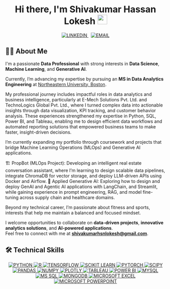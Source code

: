 <!-- HEADER -->
<h1 align="center">
  Hi there, I'm Shivakumar Hassan Lokesh 
  <img src="https://raw.githubusercontent.com/MartinHeinz/MartinHeinz/master/wave.gif" width="30px" />
</h1>

<!-- CONTACT BADGES -->
<p align="center">
  <a href="https://www.linkedin.com/in/shivakumar-hassan-lokesh-8b65ab365/" target="_blank">
    <img alt="LINKEDIN" src="https://img.shields.io/badge/LINKEDIN-0A66C2?style=for-the-badge&logo=linkedin&logoColor=white" />
  </a>
  &#8287;
  <a href="mailto:shivakumarhsnlokesh@gmail.com">
    <img alt="EMAIL" src="https://img.shields.io/badge/EMAIL-EA4335?style=for-the-badge&logo=gmail&logoColor=white" />
  </a>
</p>



## 🧑‍💻 About Me

I'm a passionate **Data Professional** with strong interests in **Data Science**, **Machine Learning**, and **Generative AI**.  

Currently, I’m advancing my expertise by pursuing an **MS in Data Analytics Engineering** at [Northeastern University, Boston](https://www.northeastern.edu/).  

My professional journey includes impactful roles in data analytics and business intelligence, particularly at E-Mech Solutions Pvt. Ltd. and TechnoLogics Global Pvt. Ltd., where I turned complex data into actionable insights through data visualization, KPI tracking, and customer behavior analysis. These experiences strengthened my expertise in Python, SQL, Power BI, and Tableau, enabling me to design efficient data workflows and automated reporting solutions that empowered business teams to make faster, insight-driven decisions. 

I’m currently expanding my portfolio through coursework and projects that bridge Machine Learning Operations (MLOps) and Generative AI applications.

🏗️ PropBot (MLOps Project): Developing an intelligent real estate conversation assistant, where I’m learning to design scalable data pipelines, integrate ChromaDB for vector storage, and deploy LLM-driven APIs using Docker and Airflow.
🤖 Applied Generative AI: Exploring how to design and deploy GenAI and Agentic AI applications with LangChain, and Streamlit, while gaining experience in prompt engineering, RAG, and model fine-tuning across supply chain and healthcare domains.

Beyond my technical career, I’m passionate about fitness and sports, interests that help me maintain a balanced and focused mindset.

I welcome opportunities to collaborate on **data-driven projects**, **innovative analytics solutions**, and **AI-powered applications**.  
Feel free to connect with me at **shivakumarhsnlokesh@gmail.com**.



## 🛠 Technical Skills
<p align="center">

  <!-- LANGUAGES & CORE -->
  <a href="https://www.python.org/" target="_blank">
    <img alt="PYTHON" src="https://img.shields.io/badge/PYTHON-3776AB?style=for-the-badge&logo=python&logoColor=white" />
  </a>
  <a href="https://www.r-project.org/" target="_blank">
    <img alt="R" src="https://img.shields.io/badge/R-276DC3?style=for-the-badge&logo=r&logoColor=white" />
  </a>



  <!-- ML / DS -->
  <a href="https://www.tensorflow.org/" target="_blank">
    <img alt="TENSORFLOW" src="https://img.shields.io/badge/TENSORFLOW-FF6F00?style=for-the-badge&logo=tensorflow&logoColor=white" />
  </a>
  <a href="https://scikit-learn.org/stable/" target="_blank">
    <img alt="SCIKIT LEARN" src="https://img.shields.io/badge/SCIKIT%20LEARN-F7931E?style=for-the-badge&logo=scikit-learn&logoColor=white" />
  </a>
  <a href="https://pytorch.org/" target="_blank">
    <img alt="PYTORCH" src="https://img.shields.io/badge/PYTORCH-EE4C2C?style=for-the-badge&logo=pytorch&logoColor=white" />
  </a>
  <a href="https://scipy.org/" target="_blank">
    <img alt="SCIPY" src="https://img.shields.io/badge/SCIPY-8CAAE6?style=for-the-badge&logo=scipy&logoColor=white" />
  </a>
  <a href="https://pandas.pydata.org/" target="_blank">
    <img alt="PANDAS" src="https://img.shields.io/badge/PANDAS-150458?style=for-the-badge&logo=pandas&logoColor=white" />
  </a>
  <a href="https://numpy.org/" target="_blank">
    <img alt="NUMPY" src="https://img.shields.io/badge/NUMPY-013243?style=for-the-badge&logo=numpy&logoColor=white" />
  </a>
  <a href="https://plotly.com/" target="_blank">
    <img alt="PLOTLY" src="https://img.shields.io/badge/PLOTLY-3F4F75?style=for-the-badge&logo=plotly&logoColor=white" />
  </a>



  <!-- VIZ / BI -->
  <a href="https://www.tableau.com/" target="_blank">
    <img alt="TABLEAU" src="https://img.shields.io/badge/TABLEAU-E97627?style=for-the-badge&logo=tableau&logoColor=white" />
  </a>
  <a href="https://powerbi.microsoft.com/" target="_blank">
    <img alt="POWER BI" src="https://img.shields.io/badge/POWER%20BI-F2C811?style=for-the-badge&logo=powerbi&logoColor=000000" />
  </a>

 

  <!-- DATABASES -->
  <a href="https://www.mysql.com/" target="_blank">
    <img alt="MYSQL" src="https://img.shields.io/badge/MYSQL-005C84?style=for-the-badge&logo=mysql&logoColor=white" />
  </a>
  <a href="https://www.microsoft.com/en-us/sql-server" target="_blank">
    <img alt="MS SQL" src="https://img.shields.io/badge/MS%20SQL%20SERVER-CC2927?style=for-the-badge&logo=microsoftsqlserver&logoColor=white" />
  </a>
  <a href="https://www.mongodb.com/" target="_blank">
    <img alt="MONGODB" src="https://img.shields.io/badge/MONGODB-47A248?style=for-the-badge&logo=mongodb&logoColor=white" />
  </a>

 

  <!-- PRODUCTIVITY -->
  <a href="https://www.microsoft.com/en-us/microsoft-365/excel" target="_blank">
    <img alt="MICROSOFT EXCEL" src="https://img.shields.io/badge/MICROSOFT%20EXCEL-217346?style=for-the-badge&logo=microsoftexcel&logoColor=white" />
  </a>
  <a href="https://www.microsoft.com/en-us/microsoft-365/powerpoint" target="_blank">
    <img alt="MICROSOFT POWERPOINT" src="https://img.shields.io/badge/MICROSOFT%20POWERPOINT-B7472A?style=for-the-badge&logo=microsoftpowerpoint&logoColor=white" />
  </a>

</p>

